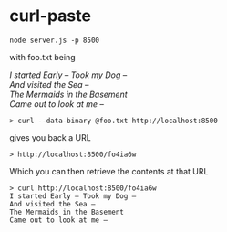 curl-paste
==========

    node server.js -p 8500

with foo.txt being
    
*I started Early – Took my Dog –*  
*And visited the Sea –*  
*The Mermaids in the Basement*  
*Came out to look at me –* 

    > curl --data-binary @foo.txt http://localhost:8500
    
gives you back a URL

    > http://localhost:8500/fo4ia6w

Which you can then retrieve the contents at that URL
    
    > curl http://localhost:8500/fo4ia6w
    I started Early – Took my Dog –
    And visited the Sea –
    The Mermaids in the Basement
    Came out to look at me –
